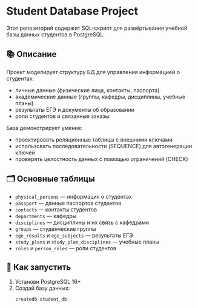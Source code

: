 # Student Database Project

Этот репозиторий содержит SQL-скрипт для развёртывания учебной базы данных студентов в PostgreSQL.

## 📚 Описание

Проект моделирует структуру БД для управления информацией о студентах:
- личные данные (физические лица, контакты, паспорта)
- академические данные (группы, кафедры, дисциплины, учебные планы)
- результаты ЕГЭ и документы об образовании
- роли студентов и связанные заказы

База демонстрирует умение:
- проектировать реляционные таблицы с внешними ключами
- использовать последовательности (SEQUENCE) для автогенерации ключей
- проверять целостность данных с помощью ограничений (CHECK)

## 🗂️ Основные таблицы

- `physical_persons` — информация о студентах
- `passport` — данные паспортов студентов
- `contacts` — контакты студентов
- `departments` — кафедры
- `disciplines` — дисциплины и их связь с кафедрами
- `groups` — студенческие группы
- `ege_results` и `ege_subjects` — результаты ЕГЭ
- `study_plans` и `study_plan_disciplines` — учебные планы
- `roles` и `person_roles` — роли студентов

## 🚀 Как запустить

1. Установи PostgreSQL 16+
2. Создай базу данных:  
   ```bash
   createdb student_db
